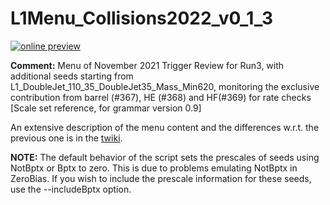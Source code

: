 # L1Menu_Collisions2022_v0_1_3

[![online preview](https://img.shields.io/badge/Online%20preview-click%20here-blue)](https://htmlpreview.github.io/?https://github.com/cms-l1-dpg/L1MenuRun3/master/development/L1Menu_Collisions2022_v0_1_3/L1Menu_Collisions2022_v0_1_3.html)

**Comment:** Menu of November 2021 Trigger Review for Run3, with additional seeds starting from L1_DoubleJet_110_35_DoubleJet35_Mass_Min620, monitoring the exclusive contribution from barrel (#367), HE (#368) and HF(#369) for rate checks [Scale set reference, for grammar version 0.9]

An extensive description of the menu content and the differences w.r.t. the previous one is in the [twiki](https://twiki.cern.ch/twiki/bin/view/CMS/L1Menu_Collisions2022_v0_1_3).

**NOTE:** The default behavior of the script sets the prescales of seeds using NotBptx or Bptx to zero. This is due to problems emulating NotBptx in ZeroBias. If you wish to include the prescale information for these seeds, use the --includeBptx option.
